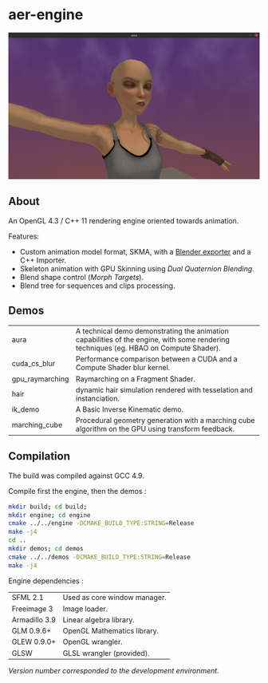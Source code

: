 aer-engine
================

![](./screenshots/aura.png)

About
---------------------------------

An OpenGL 4.3 / C++ 11 rendering engine oriented towards animation.

Features:

* Custom animation model format, SKMA, with a [Blender exporter](https://github.com/tcoppex/io-scene-skma) and a C++ Importer.
* Skeleton animation with GPU Skinning using *Dual Quaternion Blending*.
* Blend shape control (*Morph Targets*).
* Blend tree for sequences and clips processing.

Demos
---------------------------------

<table>
    <tr>
        <td>aura</td>
        <td>A technical demo demonstrating the animation capabilities of the engine, with some rendering techniques (eg. HBAO on Compute Shader).</td>
    </tr>
    <tr>
        <td>cuda_cs_blur</td>
        <td>Performance comparison between a CUDA and a Compute Shader blur kernel.</td>
    </tr>
    <tr>
        <td>gpu_raymarching</td>
        <td>Raymarching on a Fragment Shader.</td>
    </tr>
    <tr>
        <td>hair</td>
        <td>dynamic hair simulation rendered with tesselation and instanciation.</td>
    </tr>
    <tr>
        <td>ik_demo</td>
        <td>A Basic Inverse Kinematic demo.</td>
    </tr>
    <tr>
        <td>marching_cube</td>
        <td>Procedural geometry generation with a marching cube algorithm on the GPU using transform feedback.</td>
    </tr>
</table>

Compilation
---------------------------------

The build was compiled against GCC 4.9.

Compile first the engine, then the demos :
```bash
mkdir build; cd build;
mkdir engine; cd engine
cmake ../../engine -DCMAKE_BUILD_TYPE:STRING=Release
make -j4
cd ..
mkdir demos; cd demos
cmake ../../demos -DCMAKE_BUILD_TYPE:STRING=Release
make -j4
```

Engine dependencies :

<table>
    <tr>
        <td>SFML 2.1</td>
        <td>Used as core window manager.</td>
    </tr>
    <tr>
        <td>Freeimage 3</td>
        <td>Image loader.</td>
    </tr>
    <tr>
        <td>Armadillo 3.9</td>
        <td>Linear algebra library.</td>
    </tr>
    <tr>
        <td>GLM 0.9.6+</td>
        <td>OpenGL Mathematics library.</td>
    </tr>
    <tr>
        <td>GLEW 0.9.0+</td>
        <td>OpenGL wrangler.</td>
    </tr>
    <tr>
        <td>GLSW</td>
        <td>GLSL wrangler (provided).</td>
    </tr>
</table>

*Version number corresponded to the development environment.*

